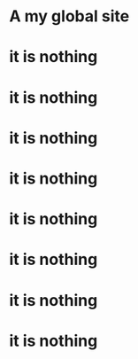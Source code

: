 # A my global site
# it is nothing
# it is nothing
# it is nothing
# it is nothing
# it is nothing
# it is nothing
# it is nothing
# it is nothing
